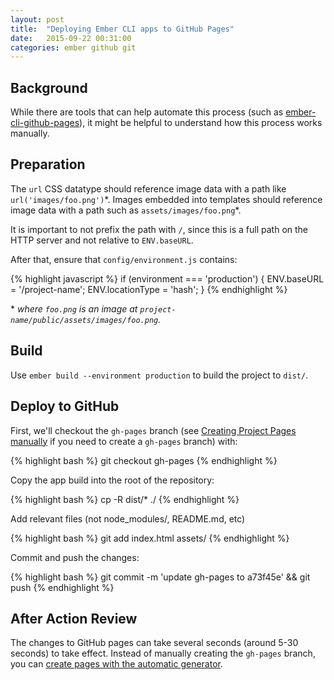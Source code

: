 ```yaml
---
layout: post
title:  "Deploying Ember CLI apps to GitHub Pages"
date:   2015-09-22 00:31:00
categories: ember github git
---
```

## Background

While there are tools that can help automate this process (such as [ember-cli-github-pages][ember-cli-github-pages]), it might be helpful to understand how this process works manually.

## Preparation

The `url` CSS datatype should reference image data with a path like `url('images/foo.png')`\*. Images embedded into templates should reference image data with a path such as `assets/images/foo.png`\*.

It is important to not prefix the path with `/`, since this is a full path on the HTTP server and not relative to `ENV.baseURL`.

After that, ensure that `config/environment.js` contains:

{% highlight javascript %}
if (environment === 'production') {
  ENV.baseURL = '/project-name';
  ENV.locationType = 'hash';
}
{% endhighlight %}

\* *where `foo.png` is an image at `project-name/public/assets/images/foo.png`.*

## Build

Use `ember build --environment production` to build the project to `dist/`.

## Deploy to GitHub

First, we'll checkout the `gh-pages` branch (see [Creating Project Pages manually][creating-project-pages-manually] if you need to create a `gh-pages` branch) with:

{% highlight bash %}
git checkout gh-pages
{% endhighlight %}

Copy the app build into the root of the repository:

{% highlight bash %}
cp -R dist/* ./
{% endhighlight %}

Add relevant files (not node_modules/, README.md, etc)

{% highlight bash %}
git add index.html assets/
{% endhighlight %}

Commit and push the changes:

{% highlight bash %}
git commit -m 'update gh-pages to a73f45e' && git push
{% endhighlight %}

## After Action Review

The changes to GitHub pages can take several seconds (around 5-30 seconds) to take effect. Instead of manually creating the `gh-pages` branch, you can [create pages with the automatic generator][creating-pages-with-the-automatic-generator].

[ember-cli-github-pages]: https://github.com/poetic/ember-cli-github-pages/
[creating-project-pages-manually]: https://help.github.com/articles/creating-project-pages-manually/
[creating-pages-with-the-automatic-generator]: https://help.github.com/articles/creating-pages-with-the-automatic-generator/
